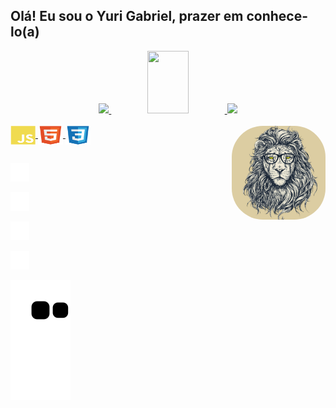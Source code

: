## Olá! Eu sou o Yuri Gabriel, prazer em conhece-lo(a)

<div align="center">
  <a href="https://github.com/Yurixgabriel">
  <img  width="50%" src="https://github-readme-stats.vercel.app/api?username=Yurixgabriel&show_icons=true&theme=prussian&hide_border=true&include_all_commits=true&count_private=true"/>
  
  <img height="100em" width="36%" src="https://github-readme-stats.vercel.app/api/top-langs/?username=Yurixgabriel&layout=compact&theme=prussian&hide_border=true&include_all_commits=true&count_private=true"/>
  
  <img height="135em" src="http://github-readme-streak-stats.herokuapp.com?user=Yurixgabriel&theme=prussian&hide_border=true&date_format=j%2Fn%5B%2FY%5D&include_all_commits=true&count_private=true"/>
</div>
  
<div style="display: inline_block"><br>
  <img align="center" alt="Rafa-Js" height="30" width="40" src="https://raw.githubusercontent.com/devicons/devicon/master/icons/javascript/javascript-plain.svg">
  
  <img align="center" alt="Rafa-HTML" height="30" width="40" src="https://raw.githubusercontent.com/devicons/devicon/master/icons/html5/html5-original.svg">
  
  <img align="center" alt="Rafa-CSS" height="30" width="40" src="https://raw.githubusercontent.com/devicons/devicon/master/icons/css3/css3-original.svg">
  
  <img align="right" alt="Leão-pic" height="150" style="border-radius:50px;" src="/img/leão.jpg">
</div>
  
  ##
 
<div> 
  <a href="https://www.youtube.com/channel/UCCqaB5XTuFWvU25wqSvGhlg" target="_blank"><img src="/img/youtube.png" height="30" target="_blank"></a>
  
  <a href="https://instagram.com/next.nl.level" target="_blank"><img src="/img/instagram.png" height="30" target="_blank"></a>
  
  <a href = "mailto:next.suporte.leve@gmail.com"><img src="/img/gmail.png" height="30" target="_blank"></a>
  
  <a href="https://www.linkedin.com/in/yurixgabriel" target="_blank"><img src="/img/linkedin.png" height="30" target="_blank"></a> 
 
  ![Snake animation](https://github.com/rafaballerini/rafaballerini/blob/output/github-contribution-grid-snake.svg)
 
</div>
